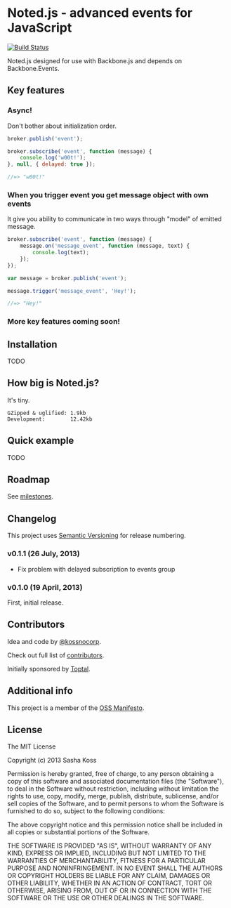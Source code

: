 # Noted.js - advanced events for JavaScript

[![Build Status](https://secure.travis-ci.org/kossnocorp/noted.png?branch=master)](http://travis-ci.org/kossnocorp/noted)

Noted.js designed for use with Backbone.js and depends on Backbone.Events.

## Key features

### Async!

Don't bother about initialization order.

``` js
broker.publish('event');

broker.subscribe('event', function (message) {
    console.log('w00t!');
}, null, { delayed: true });

//=> "w00t!"
```

### When you trigger event you get message object with own events

It give you ability to communicate in two ways through "model" of emitted message.

``` js
broker.subscribe('event', function (message) {
    message.on('message_event', function (message, text) {
        console.log(text);
    });
});

var message = broker.publish('event');

message.trigger('message_event', 'Hey!');

//=> "Hey!"
```

### More key features coming soon!

## Installation

TODO

## How big is Noted.js?

It's tiny.

```
GZipped & uglified: 1.9kb
Development:        12.42kb
```

## Quick example

TODO

## Roadmap

See [milestones](https://github.com/kossnocorp/noted/issues/milestones).

## Changelog

This project uses [Semantic Versioning](http://semver.org/) for release numbering.

### v0.1.1 (26 July, 2013)

* Fix problem with delayed subscription to events group

### v0.1.0 (19 April, 2013)

First, initial release.

## Contributors

Idea and code by [@kossnocorp](http://koss.nocorp.me/).

Check out full list of [contributors](https://github.com/kossnocorp/noted/contributors).

Initially sponsored by [Toptal](http://toptal.com/).

## Additional info

This project is a member of the [OSS Manifesto](http://ossmanifesto.org/).

## License

The MIT License

Copyright (c) 2013 Sasha Koss

Permission is hereby granted, free of charge, to any person obtaining a copy of this software and associated documentation files (the "Software"), to deal in the Software without restriction, including without limitation the rights to use, copy, modify, merge, publish, distribute, sublicense, and/or sell copies of the Software, and to permit persons to whom the Software is furnished to do so, subject to the following conditions:

The above copyright notice and this permission notice shall be included in all copies or substantial portions of the Software.

THE SOFTWARE IS PROVIDED "AS IS", WITHOUT WARRANTY OF ANY KIND, EXPRESS OR IMPLIED, INCLUDING BUT NOT LIMITED TO THE WARRANTIES OF MERCHANTABILITY, FITNESS FOR A PARTICULAR PURPOSE AND NONINFRINGEMENT. IN NO EVENT SHALL THE AUTHORS OR COPYRIGHT HOLDERS BE LIABLE FOR ANY CLAIM, DAMAGES OR OTHER LIABILITY, WHETHER IN AN ACTION OF CONTRACT, TORT OR OTHERWISE, ARISING FROM, OUT OF OR IN CONNECTION WITH THE SOFTWARE OR THE USE OR OTHER DEALINGS IN THE SOFTWARE.
